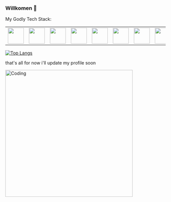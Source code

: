 ### Willkomen 👋



My Godly Tech Stack:
<table>
    <tbody>
        <tr>
            <td>
            <img height="50" src="https://www.freepnglogos.com/uploads/logo-mysql-png/logo-mysql-mysql-logo-png-images-are-download-crazypng-21.png" />
            </td>
            <td>
            <img height="50" src="https://upload.wikimedia.org/wikipedia/commons/thumb/2/29/Postgresql_elephant.svg/1985px-Postgresql_elephant.svg.png" />
            </td>
            <td>
            <img height="50" src="https://upload.wikimedia.org/wikipedia/commons/thumb/4/4c/Typescript_logo_2020.svg/1200px-Typescript_logo_2020.svg.png"/>
            </td>
            <td>
            <img height="50" src="https://upload.wikimedia.org/wikipedia/commons/thumb/9/95/Vue.js_Logo_2.svg/2367px-Vue.js_Logo_2.svg.png"/>
            </td>
            <td>
            <img height="50" src="https://upload.wikimedia.org/wikipedia/commons/thumb/a/a7/React-icon.svg/2300px-React-icon.svg.png"/>
            </td>
             <td>
            <img height="50" src="https://upload.wikimedia.org/wikipedia/commons/thumb/d/d9/Node.js_logo.svg/2560px-Node.js_logo.svg.png"/>
            </td>
             <td>
            <img height="50" src="https://upload.wikimedia.org/wikipedia/commons/thumb/3/31/Webysther_20160423_-_Elephpant.svg/2560px-Webysther_20160423_-_Elephpant.svg.png"/>
            </td>
              <td>
            <img height="50" src="https://upload.wikimedia.org/wikipedia/commons/thumb/9/9a/Laravel.svg/985px-Laravel.svg.png"/>
            </td>
             <td>
            <img height="50" src="https://upload.wikimedia.org/wikipedia/commons/7/7e/Dart-logo.png"/>
            </td>
             <td>
            <img height="50" src="https://w7.pngwing.com/pngs/537/866/png-transparent-flutter-hd-logo.png"/>
            </td>
        </tr>
    </tbody>
</table>

 
[![Top Langs](https://github-readme-stats-git-masterrstaa-rickstaa.vercel.app/api/top-langs/?username=admiral-gunter&theme=dracula&layout=compact)](https://github.com/anuraghazra/github-readme-stats)

that's all for now i'll update my profile soon

<img align="center" alt="Coding" width="400" src="https://media.tenor.com/oZU8_qYQ-oEAAAAC/iwakura-lain.gif">

<!--
**admiral-gunter/admiral-gunter** is a ✨ _special_ ✨ repository because its `README.md` (this file) appears on your GitHub profile.

Here are some ideas to get you started:

- 🔭 I’m currently working on ...
- 🌱 I’m currently learning ...
- 👯 I’m looking to collaborate on ...
- 🤔 I’m looking for help with ...
- 💬 Ask me about ...
- 📫 How to reach me: ...
- 😄 Pronouns: ...
- ⚡ Fun fact: ...
-->
